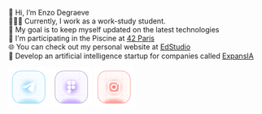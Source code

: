 👋 Hi, I’m Enzo Degraeve <br>
👨🏻‍🎓 Currently, I work as a work-study student. <br>
🌱 My goal is to keep myself updated on the latest technologies <br>
🤿 I'm participating in the Piscine at [42 Paris](http://42.fr) <br>
🌐 You can check out my personal website at [EdStudio](https://edstudio.fr/) <br>
🤖 Develop an artificial intelligence startup for companies called [ExpansIA](https://expansia.ai/)

[<img src="assets/telegram.png"/>](https://t.me/enzodeg40)
[<img src="assets/figma.png"/>](https://www.figma.com/@enzodeg40)
[<img src="assets/instagram.png"/>](https://www.instagram.com/henzolab/)

<!---
EnzoDeg40/EnzoDeg40 is a ✨ special ✨ repository because its `README.md` (this file) appears on your GitHub profile.
You can click the Preview link to take a look at your changes.
--->
